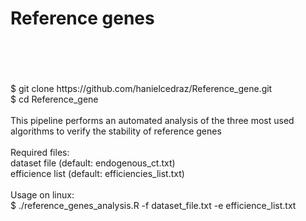 <h1> Reference genes</h1>
</br>
</br>
</br>
</br>
$ git clone https://github.com/hanielcedraz/Reference_gene.git
</br>
$ cd Reference_gene
</br>
</br>
This pipeline performs an automated analysis of the three most used algorithms to verify the stability of reference genes 
</br>
</br>
Required files: 
</br>
dataset file (default: endogenous_ct.txt) 
</br>
efficience list (default: efficiencies_list.txt)
</br>
</br>
Usage on linux: </br>
$ ./reference_genes_analysis.R -f dataset_file.txt -e efficience_list.txt

